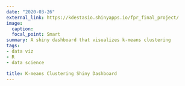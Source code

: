 ```yaml
---
date: "2020-03-26"
external_link: https://kdestasio.shinyapps.io/fpr_final_project/
image:
  caption:
  focal_point: Smart
summary: A shiny dashboard that visualizes k-means clustering
tags:
- data viz
- R
- data science

title: K-means Clustering Shiny Dashboard
---
```



